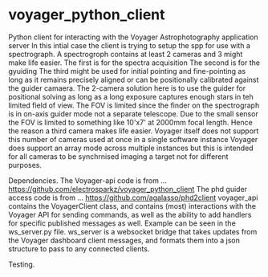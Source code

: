 # voyager_python_client
Python client for interacting with the Voyager Astrophotography application server
In this intial case the client is trying to setup the spp for use with a spectrograph. A spectrogroph contains at least 2 cameras and 3 might make life easier. 
The first is for the spectra acquisition 
The second is for the gyuiding 
The third might be used for initial pointing and fine-pointing as long as it remains precisely aligned or can be positionally calibrated against the guider camaera. 
The 2-camera solution here is to use the guider for positional solving as long as a long exposure captures enough stars in teh limited field of view. The FOV is limited since the finder on the spectrograph is in on-axis guider mode not a separate telescope. Due to the small sensor the FOV is limited to something like 10'x7'  at 2000mm focal length. Hence the reason a third camera makes life easier. 
Voyager itself does not support this number of cameras used at once in a single software instance
Voyager does support an array mode across multiple instances but this is intended for all cameras to be synchrnised imaging a target not for different purposes. 


Dependencies. 
The Voyager-api code is from ... https://github.com/electrosparkz/voyager_python_client
The phd guider access code is from ... https://github.com/agalasso/phd2client
voyager_api contains the VoyagerClient class, and contains (most) interactions with the Voyager API for sending commands, as well as the ability to add handlers for specific published messages as well. Example can be seen in the ws_server.py file.
ws_server is a websocket bridge that takes updates from the Voyager dashboard client messages, and formats them into a json structure to pass to any connected clients.

Testing. 
